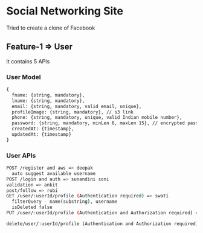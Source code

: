 # Social Networking Site

Tried to create a clone of Facebook

## Feature-1 => User

It contains 5 APIs

### User Model

```bash
{
  fname: {string, mandatory},
  lname: {string, mandatory},
  email: {string, mandatory, valid email, unique},
  profileImage: {string, mandatory}, // s3 link
  phone: {string, mandatory, unique, valid Indian mobile number},
  password: {string, mandatory, minLen 8, maxLen 15}, // encrypted password
  createdAt: {timestamp},
  updatedAt: {timestamp}
}
```

### User APIs

```bash
POST /register and aws => deepak
  auto suggest available username
POST /login and auth => sunandini soni
validation => ankit
post/follow => rubi
GET /user/:userId/profile (Authentication required) => swati
  filterQuery - name(substring), username
  isDeleted false
PUT /user/:userId/profile (Authentication and Authorization required) => sweta di

delete/user/:userId/profile (Authentication and Authorization required) => 
```
